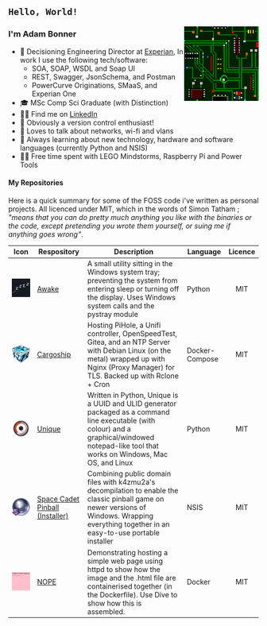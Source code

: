 ## ```Hello, World!```

<img align="right" src=".images/circuit.gif" />

### I'm Adam Bonner

- 👔 Decisioning Engineering Director at [Experian](https://www.experian.co.uk/business/customer-journey/acquisition), In work I use the following tech/software:
  - SOA, SOAP, WSDL and Soap UI
  - REST, Swagger, JsonSchema, and Postman
  - PowerCurve Originations, SMaaS, and Experian One
- 🎓 MSc Comp Sci Graduate (with Distinction)
- 👨‍💼 Find me on [LinkedIn](https://www.linkedin.com/in/adambonneruk/)
- 💾 Obviously a version control enthusiast!
- 📡 Loves to talk about networks, wi-fi and vlans
- 🐍 Always learning about new technology, hardware and software languages (currently Python and NSIS)
- 👷🏼 Free time spent with LEGO Mindstorms, Raspberry Pi and Power Tools

#### My Repositories
Here is a quick summary for some of the FOSS code i've written as personal projects. All licenced under MIT, which in the words of Simon Tatham ; _"means that you can do pretty much anything you like with the binaries or the code, except pretending you wrote them yourself, or suing me if anything goes wrong"_.

|                          Icon                           | Respository                                                                            | Description                                                                                                                                                                                    | Language       | Licence |
| :-----------------------------------------------------: | -------------------------------------------------------------------------------------- | ---------------------------------------------------------------------------------------------------------------------------------------------------------------------------------------------- | -------------- | :-----: |
|        <img src=".images/awake.png" width=200px>        | [Awake](https://github.com/adambonneruk/awake)                                         | A small utility sitting in the Windows system tray; preventing the system from entering sleep or turning off the display. Uses Windows system calls and the pystray module                     | Python         |   MIT   |
|      <img src=".images/cargoship.png" width=200px>      | [Cargoship](https://github.com/adambonneruk/cargoship)                                 | Hosting PiHole, a Unifi controller, OpenSpeedTest, Gitea, and an NTP Server with Debian Linux (on the metal) wrapped up with Nginx (Proxy Manager) for TLS. Backed up with Rclone + Cron       | Docker-Compose |   MIT   |
|       <img src=".images/unique.png" width=200px>        | [Unique](https://github.com/adambonneruk/unique)                                       | Written in Python, Unique is a UUID and ULID generator packaged as a command line executable (with colour) and a graphical/windowed notepad-like tool that works on Windows, Mac OS, and Linux | Python         |   MIT   |
| <img src=".images/space-cadet-pinball.png" width=200px> | [Space Cadet Pinball (Installer)](https://github.com/adambonneruk/space-cadet-pinball) | Combining public domain files with k4zmu2a's decompilation to enable the classic pinball game on newer versions of Windows. Wrapping everything together in an easy-to-use portable installer  | NSIS           |   MIT   |
|        <img src=".images/nope.png" width=200px>         | [NOPE](https://github.com/adambonneruk/nope)                                           | Demonstrating hosting a simple web page using httpd to show how the image and the .html file are containerised together (in the Dockerfile). Use Dive to show how this is assembled.           | Docker         |   MIT   |
